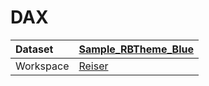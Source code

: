 



# DAX

|Dataset|[Sample_RBTheme_Blue](./../Sample_RBTheme_Blue.md)|
| :--- | :--- |
|Workspace|[Reiser](../../Workspaces/Reiser.md)|
